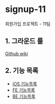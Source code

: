 # signup-11
회원가입 프로젝트 - 11팀

## 1. 그라운드 룰 

[Github wiki][ground-rule]



## 2. 기능 목록 

* [iOS 기능목록][iOS-list]
* [FE 기능목록][FE-list]
* [BE 기능목록][BE-list]


[ground-rule]: https://github.com/codesquad-memeber-2020/signup-11/wiki/%EA%B7%B8%EB%9D%BC%EC%9A%B4%EB%93%9C-%EB%A3%B0
[iOS-list]: https://github.com/codesquad-memeber-2020/signup-11/wiki/iOS-%EA%B8%B0%EB%8A%A5%EB%AA%A9%EB%A1%9D 
[FE-list]: https://github.com/codesquad-memeber-2020/signup-11/wiki/FE-%EA%B8%B0%EB%8A%A5%EB%AA%A9%EB%A1%9D
[BE-list]: https://github.com/codesquad-memeber-2020/signup-11/wiki/BE-%EA%B8%B0%EB%8A%A5%EB%AA%A9%EB%A1%9D



